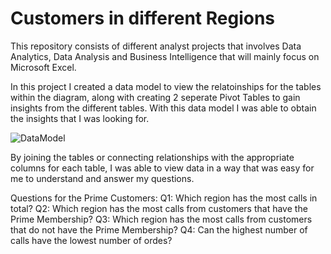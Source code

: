 # Customers in different Regions
This repository consists of different analyst projects that involves Data Analytics, Data Analysis and Business Intelligence that will mainly focus on Microsoft Excel.

In this project I created a data model to view the relatoinships for the tables within the diagram, along with creating 2 seperate Pivot Tables to gain insights from the different tables. With this data model I was able to obtain the insights that I was looking for.

![DataModel](https://user-images.githubusercontent.com/72324462/236376299-c212bed8-7760-45f9-8a16-c8da2ec9a066.png)

By joining the tables or connecting relationships with the appropriate columns for each table, I was able to view data in a way that was easy for me to understand and answer my questions. 

Questions for the Prime Customers:
Q1: Which region has the most calls in total?
Q2: Which region has the most calls from customers that have the Prime Membership?
Q3: Which region has the most calls from customers that do not have the Prime Membership?
Q4: Can the highest number of calls have the lowest number of ordes?


